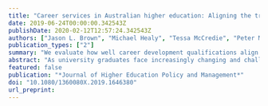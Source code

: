 ```yaml
---
title: "Career services in Australian higher education: Aligning the training of practitioners to contemporary practice"
date: 2019-06-24T00:00:00.342543Z
publishDate: 2020-02-12T12:57:24.342543Z
authors: ["Jason L. Brown", "Michael Healy", "Tessa McCredie", "Peter McIlveen"]
publication_types: ["2"]
summary: "We evaluate how well career development qualifications align with the work of contemporary university practitioners."
abstract: "As university graduates face increasingly changing and challenging labour markets and work environments, universities are prioritising the work of helping students develop their graduate employability. As a result, university Career Services and career development practitioners are subject to changing strategic and operational approaches to the provision of careers and employability learning opportunities at institution-wide scale. In this study, we examine current conceptualisations of careers and employability practice through the analysis of three sources of data: program descriptions of postgraduate career development qualifications, position descriptions for careers and employability jobs advertised in Australia over the past four years, and focus groups with career development practitioners. We evaluate how well existing career development qualifications align with the work of contemporary university career development practitioners, and identify opportunities to continue evolving the profession, to better help our students meet the demands of future life and work."
featured: false
publication: "*Journal of Higher Education Policy and Management*"
doi: "10.1080/1360080X.2019.1646380"
url_preprint:
---
```


